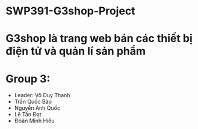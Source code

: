 # SWP391-G3shop-Project
# G3shop là trang web bán các thiết bị điện tử và quản lí sản phẩm

# Group 3: 
  - Leader: Võ Duy Thanh
  - Trần Quốc Bảo 
  - Nguyễn Anh Quốc
  - Lê Tấn Đạt
  - Đoàn Minh Hiếu
